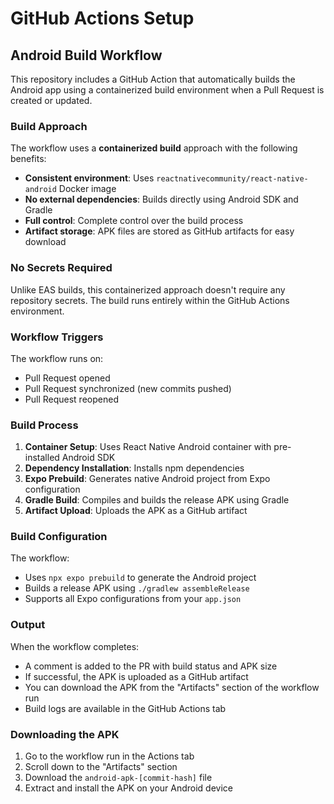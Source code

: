 # GitHub Actions Setup

## Android Build Workflow

This repository includes a GitHub Action that automatically builds the Android app using a containerized build environment when a Pull Request is created or updated.

### Build Approach

The workflow uses a **containerized build** approach with the following benefits:
- **Consistent environment**: Uses `reactnativecommunity/react-native-android` Docker image
- **No external dependencies**: Builds directly using Android SDK and Gradle
- **Full control**: Complete control over the build process
- **Artifact storage**: APK files are stored as GitHub artifacts for easy download

### No Secrets Required

Unlike EAS builds, this containerized approach doesn't require any repository secrets. The build runs entirely within the GitHub Actions environment.

### Workflow Triggers

The workflow runs on:
- Pull Request opened
- Pull Request synchronized (new commits pushed)
- Pull Request reopened

### Build Process

1. **Container Setup**: Uses React Native Android container with pre-installed Android SDK
2. **Dependency Installation**: Installs npm dependencies
3. **Expo Prebuild**: Generates native Android project from Expo configuration
4. **Gradle Build**: Compiles and builds the release APK using Gradle
5. **Artifact Upload**: Uploads the APK as a GitHub artifact

### Build Configuration

The workflow:
- Uses `npx expo prebuild` to generate the Android project
- Builds a release APK using `./gradlew assembleRelease`
- Supports all Expo configurations from your `app.json`

### Output

When the workflow completes:
- A comment is added to the PR with build status and APK size
- If successful, the APK is uploaded as a GitHub artifact
- You can download the APK from the "Artifacts" section of the workflow run
- Build logs are available in the GitHub Actions tab

### Downloading the APK

1. Go to the workflow run in the Actions tab
2. Scroll down to the "Artifacts" section
3. Download the `android-apk-[commit-hash]` file
4. Extract and install the APK on your Android device 